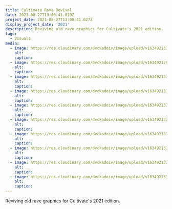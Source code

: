 ```yaml
---
title: Cultivate Rave Revival
date: 2021-08-27T13:00:41.019Z
project_date: 2021-08-27T13:00:41.027Z
display_project_date: '2021'
description: Reviving old rave graphics for Cultivate's 2021 edition.
tags:
  - Visuals
media:
  - image: https://res.cloudinary.com/dvckadoiv/image/upload/v1634921332/Soft%20Refresh/Cultivate%20Rave%20Revival/2H6A6577-pichi_ov07e8.jpg
    alt:
    caption:
  - image: https://res.cloudinary.com/dvckadoiv/image/upload/v1634921288/Soft%20Refresh/Cultivate%20Rave%20Revival/2H6A6731-pichi_qh3kw0.jpg
    alt:
    caption:
  - image: https://res.cloudinary.com/dvckadoiv/image/upload/v1634921332/Soft%20Refresh/Cultivate%20Rave%20Revival/2H6A6722-pichi_cpdsmd.jpg
    alt:
    caption:
  - image: https://res.cloudinary.com/dvckadoiv/image/upload/v1634921332/Soft%20Refresh/Cultivate%20Rave%20Revival/2H6A6698-pichi_qal6dw.jpg
    alt:
    caption:
  - image: https://res.cloudinary.com/dvckadoiv/image/upload/v1634921331/Soft%20Refresh/Cultivate%20Rave%20Revival/2H6A6716-pichi_cmotxx.jpg
    alt:
    caption:
  - image: https://res.cloudinary.com/dvckadoiv/image/upload/v1634921332/Soft%20Refresh/Cultivate%20Rave%20Revival/2H6A6710-pichi_t2ygka.jpg
    alt:
    caption:
  - image: https://res.cloudinary.com/dvckadoiv/image/upload/v1634921332/Soft%20Refresh/Cultivate%20Rave%20Revival/2H6A6553-pichi_reoutj.jpg
    alt:
    caption:
  - image: https://res.cloudinary.com/dvckadoiv/image/upload/v1634921332/Soft%20Refresh/Cultivate%20Rave%20Revival/2H6A6329-pichi_tc5uxv.jpg
    alt:
    caption:
  - image: https://res.cloudinary.com/dvckadoiv/image/upload/v1634921332/Soft%20Refresh/Cultivate%20Rave%20Revival/2H6A6378-pichi_c4oisv.jpg
    alt:
    caption:
  - image: https://res.cloudinary.com/dvckadoiv/image/upload/v1634921333/Soft%20Refresh/Cultivate%20Rave%20Revival/2H6A6358-pichi_rodsqc.jpg
    alt:
    caption: 
---
```

Reviving old rave graphics for Cultivate's 2021 edition.

